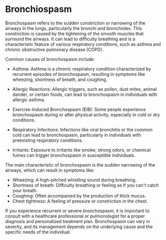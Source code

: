 # Bronchiospasm

Bronchospasm refers to the sudden constriction or narrowing of the airways in the lungs, particularly the bronchi and bronchioles. This constriction is caused by the tightening of the smooth muscles that surround the airways. It can lead to difficulty breathing and is a characteristic feature of various respiratory conditions, such as asthma and chronic obstructive pulmonary disease (COPD).

Common causes of bronchospasm include:

* Asthma: Asthma is a chronic respiratory condition characterized by recurrent episodes of bronchospasm, resulting in symptoms like wheezing, shortness of breath, and coughing.

* Allergic Reactions: Allergic triggers, such as pollen, dust mites, animal dander, or certain foods, can lead to bronchospasm in individuals with allergic asthma.

* Exercise-Induced Bronchospasm (EIB): Some people experience bronchospasm during or after physical activity, especially in cold or dry conditions.

* Respiratory Infections: Infections like viral bronchitis or the common cold can lead to bronchospasm, particularly in individuals with preexisting respiratory conditions.

* Irritants: Exposure to irritants like smoke, strong odors, or chemical fumes can trigger bronchospasm in susceptible individuals.

The main characteristic of bronchospasm is the sudden narrowing of the airways, which can result in symptoms like:

* Wheezing: A high-pitched whistling sound during breathing.
* Shortness of breath: Difficulty breathing or feeling as if you can't catch your breath.
* Coughing: Often accompanied by the production of thick mucus.
* Chest tightness: A feeling of pressure or constriction in the chest.

If you experience recurrent or severe bronchospasm, it is important to consult with a healthcare professional or pulmonologist for a proper diagnosis and personalized treatment plan. Bronchospasm can vary in severity, and its management depends on the underlying cause and the specific needs of the individual.